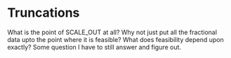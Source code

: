 # Truncations

What is the point of SCALE_OUT at all? Why not just put all the fractional data upto the point where it is feasible? What does feasibility depend upon exactly? Some question I have to still answer and figure out.
